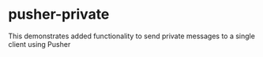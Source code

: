 pusher-private
==============

This demonstrates added functionality to send private messages to a single client using Pusher